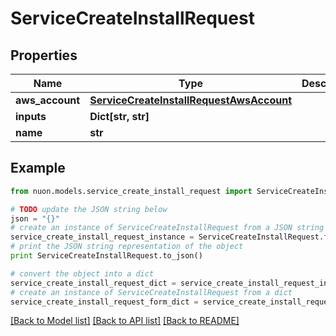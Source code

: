 # ServiceCreateInstallRequest


## Properties

Name | Type | Description | Notes
------------ | ------------- | ------------- | -------------
**aws_account** | [**ServiceCreateInstallRequestAwsAccount**](ServiceCreateInstallRequestAwsAccount.md) |  | 
**inputs** | **Dict[str, str]** |  | [optional] 
**name** | **str** |  | 

## Example

```python
from nuon.models.service_create_install_request import ServiceCreateInstallRequest

# TODO update the JSON string below
json = "{}"
# create an instance of ServiceCreateInstallRequest from a JSON string
service_create_install_request_instance = ServiceCreateInstallRequest.from_json(json)
# print the JSON string representation of the object
print ServiceCreateInstallRequest.to_json()

# convert the object into a dict
service_create_install_request_dict = service_create_install_request_instance.to_dict()
# create an instance of ServiceCreateInstallRequest from a dict
service_create_install_request_form_dict = service_create_install_request.from_dict(service_create_install_request_dict)
```
[[Back to Model list]](../README.md#documentation-for-models) [[Back to API list]](../README.md#documentation-for-api-endpoints) [[Back to README]](../README.md)


